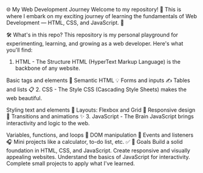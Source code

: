 🌐 My Web Development Journey
Welcome to my repository! 🎉 This is where I embark on my exciting journey of learning the fundamentals of Web Development — HTML, CSS, and JavaScript. 🚀

🛠️ What's in this repo?
This repository is my personal playground for experimenting, learning, and growing as a web developer. Here's what you'll find:

1. HTML - The Structure
HTML (HyperText Markup Language) is the backbone of any website.

Basic tags and elements 📄
Semantic HTML 💡
Forms and inputs ✍️
Tables and lists 📋
2. CSS - The Style
CSS (Cascading Style Sheets) makes the web beautiful.

Styling text and elements 🎨
Layouts: Flexbox and Grid 🧩
Responsive design 📱
Transitions and animations ✨
3. JavaScript - The Brain
JavaScript brings interactivity and logic to the web.

Variables, functions, and loops 🔄
DOM manipulation 🌳
Events and listeners 🎧
Mini projects like a calculator, to-do list, etc. ✅
🎯 Goals
Build a solid foundation in HTML, CSS, and JavaScript.
Create responsive and visually appealing websites.
Understand the basics of JavaScript for interactivity.
Complete small projects to apply what I've learned.
